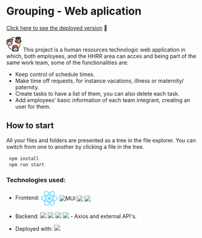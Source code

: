 # Grouping - Web aplication

[Click here to see the deployed version](https://app-grouping.herokuapp.com/) 🚀

<img src="./client/public/grouping.png" width="40"> This project is a human resources technologic web application in which, both employees, and the HHRR area can acces and being part of the same work team, some of the functionalities are:

* Keep control of schedule times.
* Make time off requests, for instance vacations, illness or maternity/ paternity.
* Create tasks to have a list of them, you can also delete each task.
* Add employees' basic information of each team integrant, creating an user for them. 

## How to start

All your files and folders are presented as a tree in the file explorer. You can switch from one to another by clicking a file in the tree.

     npm install
     npm run start

### Technologies used: 

* Frontend: <img align="center" alt="React"  width="45" src="https://raw.githubusercontent.com/devicons/devicon/master/icons/react/react-original.svg"> <img align="center" alt="MUI"  width="45" src="https://cdn.jsdelivr.net/gh/devicons/devicon/icons/materialui/materialui-original.svg" > <img width = "45px" align="center"  src="https://cdn.jsdelivr.net/gh/devicons/devicon/icons/css3/css3-original-wordmark.svg" /> <img width = "45px" align="center"  src="https://cdn.jsdelivr.net/gh/devicons/devicon/icons/html5/html5-original-wordmark.svg" />

* Backend: <img width = "45px"  src="https://cdn.jsdelivr.net/gh/devicons/devicon/icons/nodejs/nodejs-plain-wordmark.svg" />  <img width = "45px" src="https://cdn.jsdelivr.net/gh/devicons/devicon/icons/express/express-original-wordmark.svg" />  <img width = "45px" src="https://cdn.jsdelivr.net/gh/devicons/devicon/icons/mongodb/mongodb-original-wordmark.svg" />  <img width ="45px" src="https://cdn.jsdelivr.net/gh/devicons/devicon/icons/yarn/yarn-original-wordmark.svg" /> - Axios and external API's. 

* Deployed with: <img width="45px" src="https://cdn.jsdelivr.net/gh/devicons/devicon/icons/heroku/heroku-plain-wordmark.svg" />







